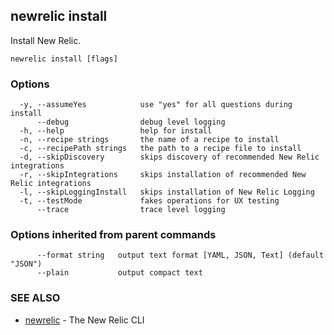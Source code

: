 ## newrelic install

Install New Relic.

```
newrelic install [flags]
```

### Options

```
  -y, --assumeYes            use "yes" for all questions during install
      --debug                debug level logging
  -h, --help                 help for install
  -n, --recipe strings       the name of a recipe to install
  -c, --recipePath strings   the path to a recipe file to install
  -d, --skipDiscovery        skips discovery of recommended New Relic integrations
  -r, --skipIntegrations     skips installation of recommended New Relic integrations
  -l, --skipLoggingInstall   skips installation of New Relic Logging
  -t, --testMode             fakes operations for UX testing
      --trace                trace level logging
```

### Options inherited from parent commands

```
      --format string   output text format [YAML, JSON, Text] (default "JSON")
      --plain           output compact text
```

### SEE ALSO

* [newrelic](newrelic.md)	 - The New Relic CLI

